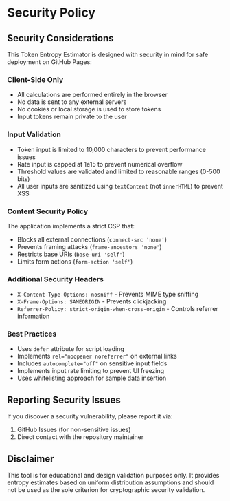 # Security Policy

## Security Considerations

This Token Entropy Estimator is designed with security in mind for safe deployment on GitHub Pages:

### Client-Side Only
- All calculations are performed entirely in the browser
- No data is sent to any external servers
- No cookies or local storage is used to store tokens
- Input tokens remain private to the user

### Input Validation
- Token input is limited to 10,000 characters to prevent performance issues
- Rate input is capped at 1e15 to prevent numerical overflow
- Threshold values are validated and limited to reasonable ranges (0-500 bits)
- All user inputs are sanitized using `textContent` (not `innerHTML`) to prevent XSS

### Content Security Policy
The application implements a strict CSP that:
- Blocks all external connections (`connect-src 'none'`)
- Prevents framing attacks (`frame-ancestors 'none'`)
- Restricts base URIs (`base-uri 'self'`)
- Limits form actions (`form-action 'self'`)

### Additional Security Headers
- `X-Content-Type-Options: nosniff` - Prevents MIME type sniffing
- `X-Frame-Options: SAMEORIGIN` - Prevents clickjacking
- `Referrer-Policy: strict-origin-when-cross-origin` - Controls referrer information

### Best Practices
- Uses `defer` attribute for script loading
- Implements `rel="noopener noreferrer"` on external links
- Includes `autocomplete="off"` on sensitive input fields
- Implements input rate limiting to prevent UI freezing
- Uses whitelisting approach for sample data insertion

## Reporting Security Issues

If you discover a security vulnerability, please report it via:
1. GitHub Issues (for non-sensitive issues)
2. Direct contact with the repository maintainer

## Disclaimer

This tool is for educational and design validation purposes only. It provides entropy estimates based on uniform distribution assumptions and should not be used as the sole criterion for cryptographic security validation.